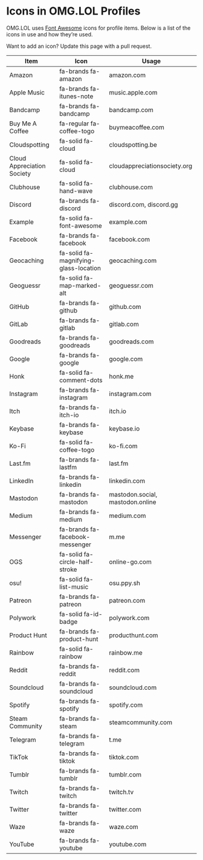 # Icons in OMG.LOL Profiles

OMG.LOL uses [Font Awesome](https://fontawesome.com) icons for profile items. Below is a list of the icons in use and how they’re used.

Want to add an icon? Update this page with a pull request.

| Item                         | Icon                                    | Usage                              |
| ---------------------------- | --------------------------------------- | ---------------------------------- |
| Amazon                       | fa-brands fa-amazon                     | amazon.com                         |
| Apple Music                  | fa-brands fa-itunes-note                | music.apple.com                    |
| Bandcamp                     | fa-brands fa-bandcamp                   | bandcamp.com                       |
| Buy Me A Coffee              | fa-regular fa-coffee-togo               | buymeacoffee.com                   |
| Cloudspotting                | fa-solid fa-cloud                       | cloudspotting.be                   |
| Cloud Appreciation Society   | fa-solid fa-cloud                       | cloudappreciationsociety.org       |
| Clubhouse                    | fa-solid fa-hand-wave                   | clubhouse.com                      |
| Discord                      | fa-brands fa-discord                    | discord.com, discord.gg            |
| Example                      | fa-solid fa-font-awesome                | example.com                        |
| Facebook                     | fa-brands fa-facebook                   | facebook.com                       |
| Geocaching                   | fa-solid fa-magnifying-glass-location   | geocaching.com                     |
| Geoguessr                    | fa-solid fa-map-marked-alt              | geoguessr.com                      |
| GitHub                       | fa-brands fa-github                     | github.com                         |
| GitLab                       | fa-brands fa-gitlab                     | gitlab.com                         |
| Goodreads                    | fa-brands fa-goodreads                  | goodreads.com                      |
| Google                       | fa-brands fa-google                     | google.com                         |
| Honk                         | fa-solid fa-comment-dots                | honk.me                            |
| Instagram                    | fa-brands fa-instagram                  | instagram.com                      |
| Itch                         | fa-brands fa-itch-io                    | itch.io                            |
| Keybase                      | fa-brands fa-keybase                    | keybase.io                         |
| Ko-Fi                        | fa-solid fa-coffee-togo                 | ko-fi.com                          |
| Last.fm                      | fa-brands fa-lastfm                     | last.fm                            |
| LinkedIn                     | fa-brands fa-linkedin                   | linkedin.com                       |
| Mastodon                     | fa-brands fa-mastodon                   | mastodon.social, mastodon.online   |
| Medium                       | fa-brands fa-medium                     | medium.com                         |
| Messenger                    | fa-brands fa-facebook-messenger         | m.me                               |
| OGS                          | fa-solid fa-circle-half-stroke          | online-go.com                      |
| osu!                         | fa-solid fa-list-music                  | osu.ppy.sh                         |
| Patreon                      | fa-brands fa-patreon                    | patreon.com                        |
| Polywork                     | fa-solid fa-id-badge                    | polywork.com                       |
| Product Hunt                 | fa-brands fa-product-hunt               | producthunt.com                    |
| Rainbow                      | fa-solid fa-rainbow                     | rainbow.me                         |
| Reddit                       | fa-brands fa-reddit                     | reddit.com                         |
| Soundcloud                   | fa-brands fa-soundcloud                 | soundcloud.com                     |
| Spotify                      | fa-brands fa-spotify                    | spotify.com                        |
| Steam Community              | fa-brands fa-steam                      | steamcommunity.com                 |
| Telegram                     | fa-brands fa-telegram                   | t.me                               |
| TikTok                       | fa-brands fa-tiktok                     | tiktok.com                         |
| Tumblr                       | fa-brands fa-tumblr                     | tumblr.com                         |
| Twitch                       | fa-brands fa-twitch                     | twitch.tv                          |
| Twitter                      | fa-brands fa-twitter                    | twitter.com                        |
| Waze                         | fa-brands fa-waze                       | waze.com                           |
| YouTube                      | fa-brands fa-youtube                    | youtube.com                        |

